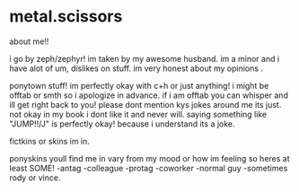 # metal.scissors
about me!!

i go by zeph/zephyr!
im taken by my awesome husband.
im a minor and i have alot of um, dislikes on stuff.
im very honest about my opinions .

ponytown stuff! 
im perfectly okay with c+h or just anything! i might be offtab or smth so i apologize in advance.
if i am offtab you can whisper and ill get right back to you! 
please dont mention kys jokes around me its just. not okay in my book i dont like it and never will.
saying something like "JUMP!!/J" is perfectly okay! because i understand its a joke. 

fictkins or skins im in.

ponyskins youll find me in vary from my mood or how im feeling so heres at least SOME!
-antag
-colleague
-protag
-coworker
-normal guy
-sometimes rody or vince.
